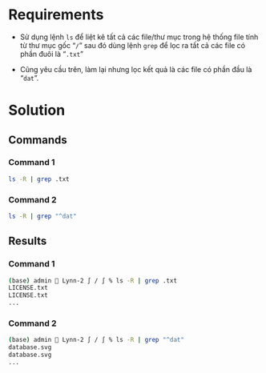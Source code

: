 <h1>Requirements</h1>

- Sử dụng lệnh `ls` để liệt kê tất cả các file/thư mục trong hệ thống file tính từ thư mục gốc “`/`” sau đó dùng lệnh `grep` để lọc ra tất cả các file có phần đuôi là “`.txt`”

- Cũng yêu cầu trên, làm lại nhưng lọc kết quả là các file có phần đầu là “`dat`”.

<h1>Solution</h1>

<h2>Commands</h2>

<h3>Command 1</h3>

```sh
ls -R | grep .txt
```

<h3>Command 2</h3>

```sh
ls -R | grep "^dat"
```

<h2>Results</h2>

<h3>Command 1</h3>

```sh
(base) admin  Lynn-2 ∫ / ∫ % ls -R | grep .txt
LICENSE.txt
LICENSE.txt
...
```

<h3>Command 2</h3>

```sh
(base) admin  Lynn-2 ∫ / ∫ % ls -R | grep "^dat"
database.svg
database.svg
...
```